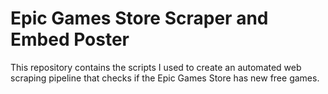 # Epic Games Store Scraper and Embed Poster
 This repository contains the scripts I used to create an automated web scraping pipeline that checks if the Epic Games Store has new free games. 
